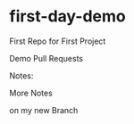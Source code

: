 # first-day-demo
First Repo for First Project

Demo Pull Requests

Notes:

More Notes


on my new Branch

